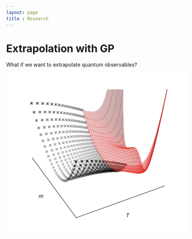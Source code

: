 ```yaml
---
layout: page
title : Research
---
```

# Extrapolation with GP
What if we want to extrapolate quantum observables?

![Extrapolation of quantum observables](assets/img/spin_extrapolation_prl.png)
